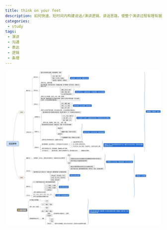```yaml
---
title: think on your feet
description: 如何快速、短时间内构建说话/演讲逻辑、讲话思路，使整个演讲过程有理有据，令人信服。本文所提及的几种技巧，也可适用于日常沟通交流，可有效化解日常对话中因言语不当而引发的尴尬、误解和矛盾。
categories:
 - study
tags:
 - 演讲
 - 沟通
 - 表达
 - 逻辑
 - 条理
---
```


![jpg](https://github.com/Maggienning/Maggienning.github.io/blob/master/_posts/files/2018-03-18-think-on-your-feet/1.jpg)
